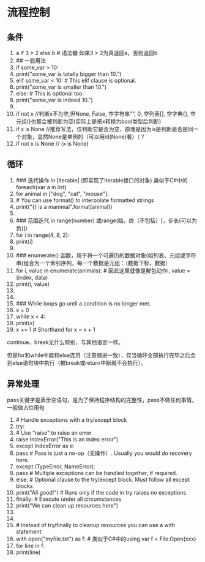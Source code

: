# 流程控制

## 条件

1.  a if 3 \> 2 else b \# 语法糖 如果3 \> 2为真返回a，否则返回b
2.  \#\# 一般用法
3.  if some_var \> 10:
4.  print("some_var is totally bigger than 10.")
5.  elif some_var \< 10: \# This elif clause is optional.
6.  print("some_var is smaller than 10.")
7.  else: \# This is optional too.
8.  print("some_var is indeed 10.")
9.  
10. if not x //判断x不为空,但None, False, 空字符串"", 0, 空列表[], 空字典{}, 空元组()也都会被判断为空(实际上是把x转换为bool类型后判断)
11. if x is None //推荐写法，仅判断它是否为空，原理是因为is是判断是否是同一个对象，显然None是单例的（可以用id(None)看）（？
12. if not x is None // (x is None)

## 循环

1.  \#\#\# 迭代操作 in [iterable] (即实现了Iterable接口的对象) 类似于C\#中的foreach(var a in list)
2.  for animal in ["dog", "cat", "mouse"]:
3.  \# You can use format() to interpolate formatted strings
4.  print("{} is a mammal".format(animal))
5.  
6.  \#\#\# 范围迭代 in range(number) 或range(始，终（不包括）[，步长(可以为负)])
7.  for i in range(4, 8, 2):
8.  print(i)
9.  
10. \#\#\# enumerate() 函数，用于将一个可遍历的数据对象(如列表、元组或字符串)组合为一个索引序列，每一个数据是元组：（数据下标，数据）
11. for i, value in enumerate(animals): \# 因此这里就像是解包动作i, value = (index, data)
12. print(i, value)
13. 
14. 
15. \#\#\# While loops go until a condition is no longer met.
16. x = 0
17. while x \< 4:
18. print(x)
19. x += 1 \# Shorthand for x = x + 1

continue、break无什么特别，与其他语言一样。

但是for和while中能和else连用（注意缩进一致），仅当循环全部执行完毕之后会到else语句块中执行（被break或return中断就不会执行）。

## 异常处理

pass关键字是表示空语句，是为了保持程序结构的完整性，pass不做任何事情，一般做占位用句

1.  \# Handle exceptions with a try/except block
2.  try:
3.  \# Use "raise" to raise an error
4.  raise IndexError("This is an index error")
5.  except IndexError as e:
6.  pass \# Pass is just a no-op（无操作）. Usually you would do recovery here.
7.  except (TypeError, NameError):
8.  pass \# Multiple exceptions can be handled together, if required.
9.  else: \# Optional clause to the try/except block. Must follow all except blocks
10. print("All good!") \# Runs only if the code in try raises no exceptions
11. finally: \# Execute under all circumstances
12. print("We can clean up resources here")
13. 
14. 
15. \# Instead of try/finally to cleanup resources you can use a with statement
16. with open("myfile.txt") as f: \# 类似于C\#中的using var f = File.Open(xxx)
17. for line in f:
18. print(line) 